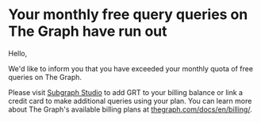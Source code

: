 # Your monthly free query queries on The Graph have run out

Hello,

We'd like to inform you that you have exceeded your monthly quota of free queries on The Graph.

Please visit <a href="https://thegraph.com/studio/billing/?show=Deposit">Subgraph Studio</a> to add GRT to your billing balance or link a credit card to make additional queries using your plan. You can learn more about The Graph's available billing plans at [thegraph.com/docs/en/billing/](https://thegraph.com/docs/en/billing/).

<subscriptions-footer />
